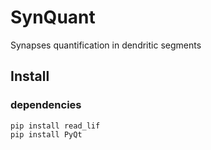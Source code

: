 # SynQuant
Synapses quantification in dendritic segments

## Install

### dependencies

```
pip install read_lif
pip install PyQt
```
